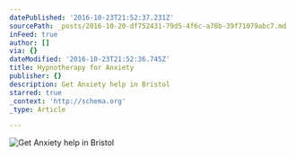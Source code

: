 ```yaml
---
datePublished: '2016-10-23T21:52:37.231Z'
sourcePath: _posts/2016-10-20-df752431-79d5-4f6c-a78b-39f71079abc7.md
inFeed: true
author: []
via: {}
dateModified: '2016-10-23T21:52:36.745Z'
title: Hypnotherapy for Anxiety
publisher: {}
description: Get Anxiety help in Bristol
starred: true
_context: 'http://schema.org'
_type: Article

---
```

![Get Anxiety help in Bristol](https://the-grid-user-content.s3-us-west-2.amazonaws.com/a11ddc3d-4f1b-4c4d-ab8e-38643321190e.jpg)